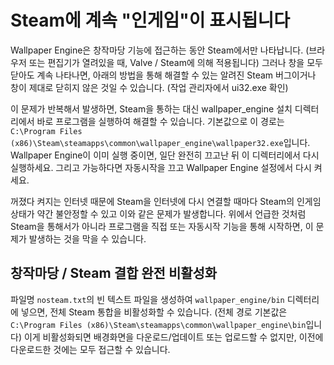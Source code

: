 # Steam에 계속 "인게임"이 표시됩니다
Wallpaper Engine은 창작마당 기능에 접근하는 동안 Steam에서만 나타납니다. (브라우저 또는 편집기가 열려있을 때, Valve / Steam에 의해 적용됩니다) 그러나 창을 모두 닫아도 계속 나타나면, 아래의 방법을 통해 해결할 수 있는 알려진 Steam 버그이거나 창이 제대로 닫히지 않은 것일 수 있습니다. (작업 관리자에서 ui32.exe 확인)

이 문제가 반복해서 발생하면, Steam을 통하는 대신 wallpaper_engine 설치 디렉터리에서 바로 프로그램을 실행하여 해결할 수 있습니다. 기본값으로 이 경로는 `C:\Program Files (x86)\Steam\steamapps\common\wallpaper_engine\wallpaper32.exe`입니다. Wallpaper Engine이 이미 실행 중이면, 일단 완전히 끄고난 뒤 이 디렉터리에서 다시 실행하세요. 그리고 가능하다면 자동시작을 끄고 Wallpaper Engine 설정에서 다시 켜세요.

꺼졌다 켜지는 인터넷 때문에 Steam을 인터넷에 다시 연결할 때마다 Steam의 인게임 상태가 약간 불안정할 수 있고 이와 같은 문제가 발생합니다. 위에서 언급한 것처럼 Steam을 통해서가 아니라 프로그램을 직접 또는 자동시작 기능을 통해 시작하면, 이 문제가 발생하는 것을 막을 수 있습니다.

## 창작마당 / Steam 결합 완전 비활성화
파일명 `nosteam.txt`의 빈 텍스트 파일을 생성하여 `wallpaper_engine/bin` 디렉터리에 넣으면, 전체 Steam 통합을 비활성화할 수 있습니다. (전체 경로 기본값은 `C:\Program Files (x86)\Steam\steamapps\common\wallpaper_engine\bin`입니다) 이게 비활성화되면 배경화면을 다운로드/업데이트 또는 업로드할 수 없지만, 이전에 다운로드한 것에는 모두 접근할 수 있습니다. 